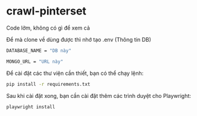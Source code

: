 # crawl-pinterset
Code lởm, không có gì để xem cả

Để mà clone về dùng được thì nhớ tạo .env (Thông tin DB)

```bash
DATABASE_NAME = "DB này"

MONGO_URL = "URL này"
```

Để cài đặt các thư viện cần thiết, bạn có thể chạy lệnh:
```bash
pip install -r requirements.txt
```

Sau khi cài đặt xong, bạn cần cài đặt thêm các trình duyệt cho Playwright:
```bash
playwright install
```
